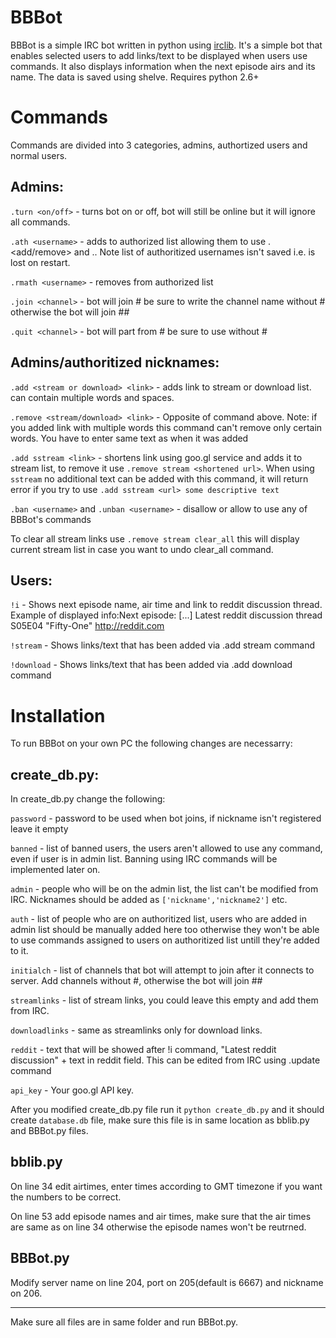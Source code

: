 BBBot
========

BBBot is a simple IRC bot written in python using [irclib](http://python-irclib.sourceforge.net/ "irclib -- Internet Relay Chat (IRC) protocol client library").
It's a simple bot that enables selected users to add links/text to be displayed when users use commands.
It also displays information when the next episode airs and its name.
The data is saved using shelve. Requires python 2.6+

Commands
========

Commands are divided into 3 categories, admins, authortized users and normal users.


Admins:
--------

`.turn <on/off>`    - turns bot on or off, bot will still be online but it will ignore all commands.

`.ath <username>`   - adds <username> to authorized list allowing them to use .<add/remove> and .<update>. Note list of authoritized usernames isn't saved i.e. is lost on restart.

`.rmath <username>` - removes <username> from authorized list

`.join <channel>`   - bot will join #<channel> be sure to write the channel name without # otherwise the bot will join ##<channel>

`.quit <channel>`   - bot will part from #<channel> be sure to use <chanel> without #


Admins/authoritized nicknames:
--------

`.add <stream or download> <link>` - adds link to stream or download list. <link> can contain multiple words and spaces.

`.remove <stream/download> <link>` - Opposite of command above. Note: if you added link with multiple words this command can't remove only certain words. You have to enter same text as when it was added

`.add sstream <link>` - shortens link using goo.gl service and adds it to stream list, to remove it use `.remove stream <shortened url>`. When using `sstream` no additional text can be added with this command, it will return error if you try to use `.add sstream <url> some descriptive text`

`.ban <username>` and `.unban <username>` - disallow or allow <username> to use any of BBBot's commands

To clear all stream links use `.remove stream clear_all` this will display current stream list in case you want to undo clear_all command.


Users:
--------

`!i`        - Shows next episode name, air time and link to reddit discussion thread. Example of displayed info:Next episode: [...] Latest reddit discussion thread S05E04 "Fifty-One" http://reddit.com

`!stream`   - Shows links/text that has been added via .add stream <link> command

`!download` - Shows links/text that has been added via .add download <link> command


Installation
========

To run BBBot on your own PC the following changes are necessarry:


create_db.py:
--------

In create_db.py change the following:

`password` - password to be used when bot joins, if nickname isn't registered leave it empty

`banned` - list of banned users, the users aren't allowed to use any command, even if user is in admin list. Banning using IRC commands will be implemented later on.

`admin` - people who will be on the admin list, the list can't be modified from IRC. Nicknames should be added as `['nickname','nickname2']` etc.

`auth` - list of people who are on authoritized list, users who are added in admin list should be manually added here too otherwise they won't be able to use commands assigned to users on authoritized list untill they're added to it.

`initialch` - list of channels that bot will attempt to join after it connects to server. Add channels without #, otherwise the bot will join ##<channel>

`streamlinks` - list of stream links, you could leave this empty and add them from IRC.

`downloadlinks` - same as streamlinks only for download links.

`reddit` - text that will be showed after !i command, "Latest reddit discussion" + text in reddit field. This can be edited from IRC using .update command

`api_key` - Your goo.gl API key.

After you modified create_db.py file run it `python create_db.py` and it should create `database.db` file, make sure this file is in same location as bblib.py and BBBot.py files.

bblib.py
--------

On line 34 edit airtimes, enter times according to GMT timezone if you want the numbers to be correct.

On line 53 add episode names and air times, make sure that the air times are same as on line 34 otherwise the episode names won't be reutrned.

BBBot.py
--------

Modify server name on line 204, port on 205(default is 6667) and nickname on 206.

---

Make sure all files are in same folder and run BBBot.py.
